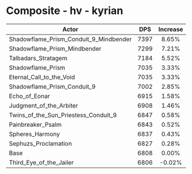 # Composite - hv - kyrian
| Actor | DPS | Increase |
|---|:---:|:---:|
|Shadowflame_Prism_Conduit_9_Mindbender|7397|8.65%|
|Shadowflame_Prism_Mindbender|7299|7.21%|
|Talbadars_Stratagem|7184|5.52%|
|Shadowflame_Prism|7035|3.33%|
|Eternal_Call_to_the_Void|7035|3.33%|
|Shadowflame_Prism_Conduit_9|7002|2.85%|
|Echo_of_Eonar|6915|1.58%|
|Judgment_of_the_Arbiter|6908|1.46%|
|Twins_of_the_Sun_Priestess_Conduit_9|6847|0.58%|
|Painbreaker_Psalm|6843|0.52%|
|Spheres_Harmony|6837|0.43%|
|Sephuzs_Proclamation|6827|0.28%|
|Base|6808|0.00%|
|Third_Eye_of_the_Jailer|6806|-0.02%|
